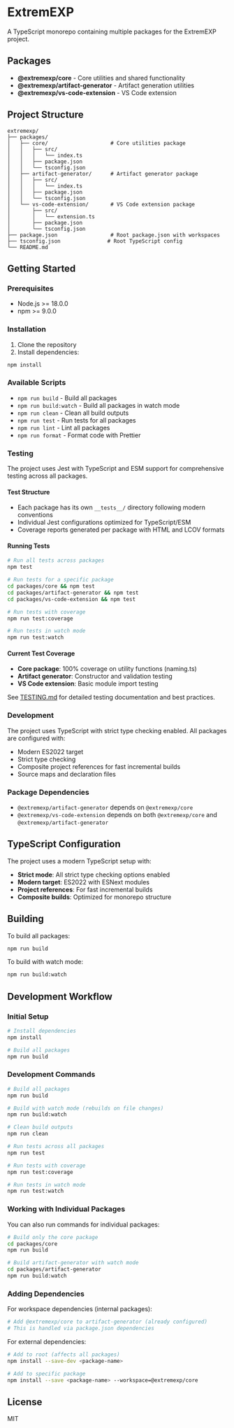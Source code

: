 # ExtremEXP

A TypeScript monorepo containing multiple packages for the ExtremEXP project.

## Packages

- **@extremexp/core** - Core utilities and shared functionality
- **@extremexp/artifact-generator** - Artifact generation utilities
- **@extremexp/vs-code-extension** - VS Code extension

## Project Structure

```
extremexp/
├── packages/
│   ├── core/                    # Core utilities package
│   │   ├── src/
│   │   │   └── index.ts
│   │   ├── package.json
│   │   └── tsconfig.json
│   ├── artifact-generator/      # Artifact generator package
│   │   ├── src/
│   │   │   └── index.ts
│   │   ├── package.json
│   │   └── tsconfig.json
│   └── vs-code-extension/       # VS Code extension package
│       ├── src/
│       │   └── extension.ts
│       ├── package.json
│       └── tsconfig.json
├── package.json                 # Root package.json with workspaces
├── tsconfig.json               # Root TypeScript config
└── README.md
```

## Getting Started

### Prerequisites

- Node.js >= 18.0.0
- npm >= 9.0.0

### Installation

1. Clone the repository
2. Install dependencies:

```bash
npm install
```

### Available Scripts

- `npm run build` - Build all packages
- `npm run build:watch` - Build all packages in watch mode
- `npm run clean` - Clean all build outputs
- `npm run test` - Run tests for all packages
- `npm run lint` - Lint all packages
- `npm run format` - Format code with Prettier

### Testing

The project uses Jest with TypeScript and ESM support for comprehensive testing across all packages.

#### Test Structure

- Each package has its own `__tests__/` directory following modern conventions
- Individual Jest configurations optimized for TypeScript/ESM
- Coverage reports generated per package with HTML and LCOV formats

#### Running Tests

```bash
# Run all tests across packages
npm test

# Run tests for a specific package
cd packages/core && npm test
cd packages/artifact-generator && npm test  
cd packages/vs-code-extension && npm test

# Run tests with coverage
npm run test:coverage

# Run tests in watch mode
npm run test:watch
```

#### Current Test Coverage

- **Core package**: 100% coverage on utility functions (naming.ts)
- **Artifact generator**: Constructor and validation testing
- **VS Code extension**: Basic module import testing

See [TESTING.md](./TESTING.md) for detailed testing documentation and best practices.

### Development

The project uses TypeScript with strict type checking enabled. All packages are configured with:

- Modern ES2022 target
- Strict type checking
- Composite project references for fast incremental builds
- Source maps and declaration files

### Package Dependencies

- `@extremexp/artifact-generator` depends on `@extremexp/core`
- `@extremexp/vs-code-extension` depends on both `@extremexp/core` and `@extremexp/artifact-generator`

## TypeScript Configuration

The project uses a modern TypeScript setup with:

- **Strict mode**: All strict type checking options enabled
- **Modern target**: ES2022 with ESNext modules
- **Project references**: For fast incremental builds
- **Composite builds**: Optimized for monorepo structure

## Building

To build all packages:

```bash
npm run build
```

To build with watch mode:

```bash
npm run build:watch
```

## Development Workflow

### Initial Setup
```bash
# Install dependencies
npm install

# Build all packages
npm run build
```

### Development Commands
```bash
# Build all packages
npm run build

# Build with watch mode (rebuilds on file changes)
npm run build:watch

# Clean build outputs
npm run clean

# Run tests across all packages
npm run test

# Run tests with coverage
npm run test:coverage

# Run tests in watch mode
npm run test:watch
```

### Working with Individual Packages

You can also run commands for individual packages:

```bash
# Build only the core package
cd packages/core
npm run build

# Build artifact-generator with watch mode
cd packages/artifact-generator
npm run build:watch
```

### Adding Dependencies

For workspace dependencies (internal packages):
```bash
# Add @extremexp/core to artifact-generator (already configured)
# This is handled via package.json dependencies
```

For external dependencies:
```bash
# Add to root (affects all packages)
npm install --save-dev <package-name>

# Add to specific package
npm install --save <package-name> --workspace=@extremexp/core
```

## License

MIT
